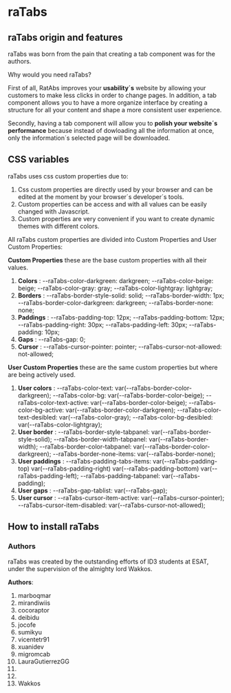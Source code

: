 # raTabs

## raTabs origin and features

raTabs was born from the pain that creating a tab component was for the authors.

Why would you need raTabs?

First of all, RatAbs improves your **usability´s** website by allowing your customers to make less clicks in order to change pages. In addition, a tab component allows you to have a more organize interface by creating a structure for all your content and shape a more consistent user experience.

Secondly, having a tab component will allow you to **polish your website´s performance** because instead of dowloading all the information at once, only the information´s selected page will be downloaded.

## CSS variables

raTabs uses css custom properties due to:

1. Css custom properties are directly used by your browser and can be edited at the moment by your browser´s developer´s tools.
2. Custom properties can be access and with all values can be easily changed with Javascript.
3. Custom properties are very convenient if you want to create dynamic themes with different colors.

All raTabs custom properties are divided into Custom Properties and User Custom Properties:

**Custom Properties** these are the base custom properties with all their values.

1. **Colors** :
   --raTabs-color-darkgreen: darkgreen;
   --raTabs-color-beige: beige;
   --raTabs-color-gray: gray;
   --raTabs-color-lightgray: lightgray;
2. **Borders** :
   --raTabs-border-style-solid: solid;
   --raTabs-border-width: 1px;
   --raTabs-border-color-darkgreen: darkgreen;
   --raTabs-border-none: none;
3. **Paddings** :
   --raTabs-padding-top: 12px;
   --raTabs-padding-bottom: 12px;
   --raTabs-padding-right: 30px;
   --raTabs-padding-left: 30px;
   --raTabs-padding: 10px;
4. **Gaps** :
   --raTabs-gap: 0;
5. **Cursor** :
   --raTabs-cursor-pointer: pointer;
   --raTabs-cursor-not-allowed: not-allowed;

**User Custom Properties** these are the same custom properties but where are being actively used.

1. **User colors** :
   --raTabs-color-text: var(--raTabs-border-color-darkgreen);
   --raTabs-color-bg: var(--raTabs-border-color-beige);
   --raTabs-color-text-active: var(--raTabs-border-color-beige);
   --raTabs-color-bg-active: var(--raTabs-border-color-darkgreen);
   --raTabs-color-text-desibled: var(--raTabs-color-gray);
   --raTabs-color-bg-desibled: var(--raTabs-color-lightgray);
2. **User border** :
   --raTabs-border-style-tabpanel: var(--raTabs-border-style-solid);
   --raTabs-border-width-tabpanel: var(--raTabs-border-width);
   --raTabs-border-color-tabpanel: var(--raTabs-border-color-darkgreen);
   --raTabs-border-none-items: var(--raTabs-border-none);
3. **User paddings** :
   --raTabs-padding-tabs-items: var(--raTabs-padding-top)
   var(--raTabs-padding-right) var(--raTabs-padding-bottom)
   var(--raTabs-padding-left);
   --raTabs-padding-tabpanel: var(--raTabs-padding);
4. **User gaps** :
   --raTabs-gap-tablist: var(--raTabs-gap);
5. **User cursor** :
   --raTabs-cursor-item-active: var(--raTabs-cursor-pointer);
   --raTabs-cursor-item-disabled: var(--raTabs-cursor-not-allowed);

## How to install raTabs

### Authors

raTabs was created by the outstanding efforts of ID3 students at ESAT, under the supervision of the almighty lord Wakkos.

**Authors**:

1. marboqmar
2. mirandiwiis
3. cocoraptor
4. deibidu
5. jocofe
6. sumikyu
7. vicentetr91
8. xuanidev
9. migromcab
10. LauraGutierrezGG
11.
12.
13. Wakkos
